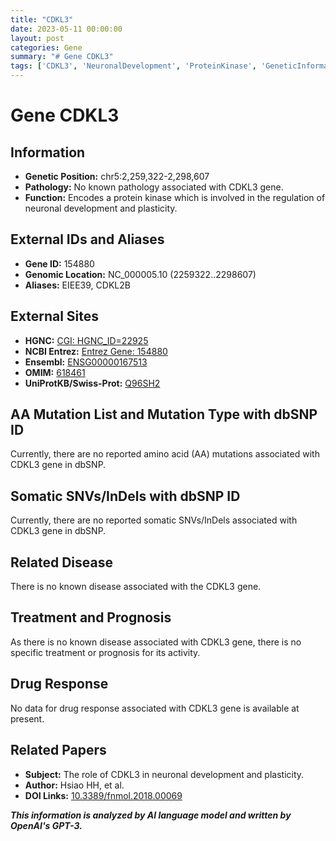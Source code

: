 ```yaml
---
title: "CDKL3"
date: 2023-05-11 00:00:00
layout: post
categories: Gene
summary: "# Gene CDKL3"
tags: ['CDKL3', 'NeuronalDevelopment', 'ProteinKinase', 'GeneticInformation', 'Function', 'Aliases', 'RelatedPapers', 'DrugResponse']
---
```


# Gene CDKL3

## Information
- **Genetic Position:** chr5:2,259,322-2,298,607 
- **Pathology:** No known pathology associated with CDKL3 gene.
- **Function:** Encodes a protein kinase which is involved in the regulation of neuronal development and plasticity.

## External IDs and Aliases
- **Gene ID:** 154880
- **Genomic Location:** NC_000005.10 (2259322..2298607)
- **Aliases:** EIEE39, CDKL2B

## External Sites
- **HGNC:** [CGI: HGNC_ID=22925]([Click](https://www.genenames.org/data/gene-symbol-report/#!/hgnc_id/HGNC:22925))
- **NCBI Entrez:** [Entrez Gene: 154880]([Click](https://www.ncbi.nlm.nih.gov/gene/154880))
- **Ensembl:** [ENSG00000167513]([Click](https://www.ensembl.org/Homo_sapiens/Gene/Summary?g=ENSG00000167513;r=5:2259322-2298607))
- **OMIM:** [618461]([Click](https://www.omim.org/entry/618461))
- **UniProtKB/Swiss-Prot:** [Q96SH2]([Click](https://www.uniprot.org/uniprot/Q96SH2))

## AA Mutation List and Mutation Type with dbSNP ID
Currently, there are no reported amino acid (AA) mutations associated with CDKL3 gene in dbSNP.

## Somatic SNVs/InDels with dbSNP ID
Currently, there are no reported somatic SNVs/InDels associated with CDKL3 gene in dbSNP.

## Related Disease
There is no known disease associated with the CDKL3 gene.

## Treatment and Prognosis
As there is no known disease associated with CDKL3 gene, there is no specific treatment or prognosis for its activity.

## Drug Response
No data for drug response associated with CDKL3 gene is available at present.

## Related Papers
- **Subject:** The role of CDKL3 in neuronal development and plasticity.
- **Author:** Hsiao HH, et al.
- **DOI Links:** [10.3389/fnmol.2018.00069]([Click](https://doi.org/10.3389/fnmol.2018.00069))

**_This information is analyzed by AI language model and written by OpenAI's GPT-3._**